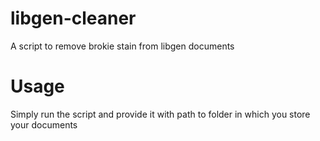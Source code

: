 # libgen-cleaner
A script to remove brokie stain from libgen documents

# Usage
Simply run the script and provide it with path to folder in which you store your documents
